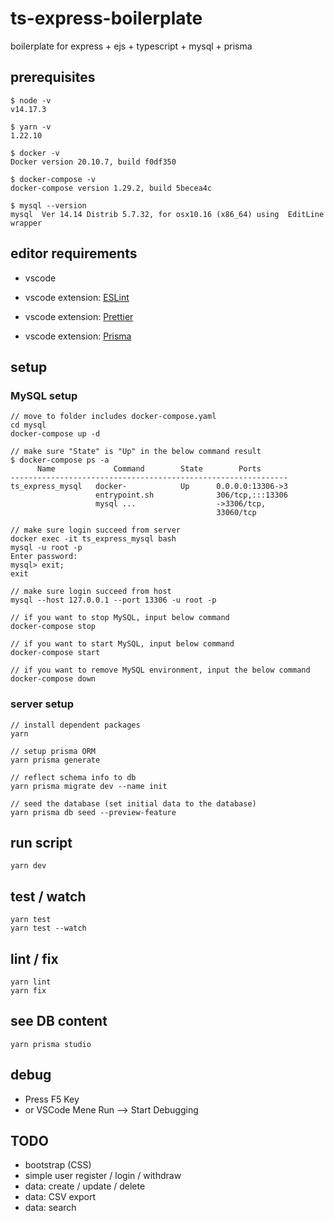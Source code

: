 # ts-express-boilerplate

boilerplate for express + ejs + typescript + mysql + prisma

## prerequisites

```terminal
$ node -v
v14.17.3

$ yarn -v
1.22.10

$ docker -v
Docker version 20.10.7, build f0df350

$ docker-compose -v
docker-compose version 1.29.2, build 5becea4c

$ mysql --version
mysql  Ver 14.14 Distrib 5.7.32, for osx10.16 (x86_64) using  EditLine wrapper
```

## editor requirements

- vscode

- vscode extension: [ESLint](https://github.com/Microsoft/vscode-eslint)

- vscode extension: [Prettier](https://marketplace.visualstudio.com/items?itemName=esbenp.prettier-vscode)

- vscode extension: [Prisma](https://github.com/prisma/language-tools)

## setup

### MySQL setup

```terminal
// move to folder includes docker-compose.yaml
cd mysql
docker-compose up -d

// make sure "State" is "Up" in the below command result
$ docker-compose ps -a
      Name             Command        State        Ports
--------------------------------------------------------------
ts_express_mysql   docker-            Up      0.0.0.0:13306->3
                   entrypoint.sh              306/tcp,:::13306
                   mysql ...                  ->3306/tcp,
                                              33060/tcp

// make sure login succeed from server
docker exec -it ts_express_mysql bash
mysql -u root -p
Enter password:
mysql> exit;
exit

// make sure login succeed from host
mysql --host 127.0.0.1 --port 13306 -u root -p

// if you want to stop MySQL, input below command
docker-compose stop

// if you want to start MySQL, input below command
docker-compose start

// if you want to remove MySQL environment, input the below command
docker-compose down
```

### server setup

```terminal
// install dependent packages
yarn

// setup prisma ORM
yarn prisma generate

// reflect schema info to db
yarn prisma migrate dev --name init

// seed the database (set initial data to the database)
yarn prisma db seed --preview-feature
```

## run script

```terminal
yarn dev
```

## test / watch

```terminal
yarn test
yarn test --watch
```

## lint / fix

```terminal
yarn lint
yarn fix
```

## see DB content

```terminal
yarn prisma studio
```

## debug

- Press F5 Key
- or VSCode Mene Run --> Start Debugging

## TODO

- bootstrap (CSS)
- simple user register / login / withdraw
- data: create / update / delete
- data: CSV export
- data: search
